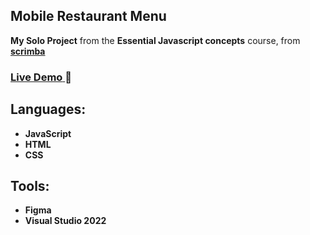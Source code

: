 ## Mobile Restaurant Menu
<p>
  <strong> My Solo Project</strong> from the <strong>Essential Javascript concepts</strong>  course, from 
  <a target="_blank" href="https://scrimba.com/" >
    <strong>scrimba</strong>
  </a>
</p>
<h3>
  <a href="https://siyabonga-mobile-restaurant-menu.netlify.app/">
    <strong>Live Demo</strong>
  </a>🚀
</h3>

## Languages:
* **JavaScript**
* **HTML**
* **CSS**

## Tools:
* **Figma**
* **Visual Studio 2022**
